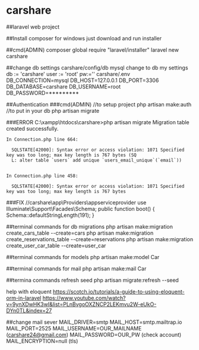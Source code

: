 # carshare
##laravel web project

##Install composer
	for windows just download and run installer

##cmd(ADMIN)
	composer global require "laravel/installer"
	laravel new carshare

##change db settings
    carshare/config/db
        mysql
        change to db my settings
            db := 'carshare' user := 'root' pw:=''
    carshare/.env
        DB_CONNECTION=mysql
        DB_HOST=127.0.0.1
        DB_PORT=3306
        DB_DATABASE=carshare
        DB_USERNAME=root
        DB_PASSWORD=*********
    
##Authentication
###cmd(ADMIN)
    //to setup project
    php artisan make:auth 
    //to put in your db
    php artisan migrate 

###ERROR
	C:\xampp\htdocs\carshare>php artisan migrate
	Migration table created successfully.
	
	In Connection.php line 664:
	
	  SQLSTATE[42000]: Syntax error or access violation: 1071 Specified key was too long; max key length is 767 bytes (SQ
	  L: alter table `users` add unique `users_email_unique`(`email`))
	
	
	In Connection.php line 458:
	
	  SQLSTATE[42000]: Syntax error or access violation: 1071 Specified key was too long; max key length is 767 bytes

###FIX
    //carshare\app\Providers\appserviceprovider
    use Illuminate\Support\Facades\Schema; 
    public function boot() { Schema::defaultStringLength(191); } 


##terminal commands for db migrations
    php artisan make:migration create_cars_table --create=cars
    php artisan make:migration create_reservations_table --create=reservations
    php artisan make:migration create_user_car_table --create=user_car
    
##terminal commands for models
    php artisan make:model Car
    
##terminal commands for mail
    php artisan make:mail Car
    
##termina commands refresh seed
    php artisan migrate:refresh --seed
    
help with eloquent
    https://scotch.io/tutorials/a-guide-to-using-eloquent-orm-in-laravel
    https://www.youtube.com/watch?v=9ynXDwHK3wI&list=PLnBvgoOXZNCP2LEKmvu2W-eUkO-DYn0TL&index=27
    
##change mail sever
    MAIL_DRIVER=smtp
    MAIL_HOST=smtp.mailtrap.io
    MAIL_PORT=2525
    MAIL_USERNAME=OUR_MAILNAME (carshare24@gmail.com)
    MAIL_PASSWORD=OUR_PW  (check account)
    MAIL_ENCRYPTION=null   (tls)